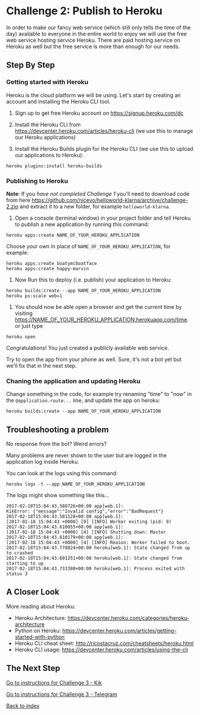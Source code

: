 # Challenge 2: Publish to Heroku

In order to make our fancy web service (which still only tells the time of the day) available to everyone in the entire world to enjoy we will use the free web service hosting service Heroku. There are paid hosting service on Heroku as well but the free service is more than enough for our needs.

## Step By Step

### Getting started with Heroku

Heroku is the cloud platform we will be using. Let's start by creating an account and installing the Heroku CLI tool.

1. Sign up to get free Heroku account on <https://signup.heroku.com/dc>

1. Install the Heroku CLI from <https://devcenter.heroku.com/articles/heroku-cli> (we use this to manage our Heroku applications)

1. Install the Heroku Builds plugin for the Heroku CLI (we use this to upload our applications to Heroku):

  ```
  heroku plugins:install heroku-builds
  ```

### Publishing to Heroku

**Note**: If you _have not completed Challenge 1_ you'll need to download code from here <https://github.com/nicevo/helloworld-klarna/archive/challenge-2.zip> and extract it to a new folder, for example `helloworld-klarna`.

1. Open a console (terminal window) in your project folder and tell Heroku to publish a new application by running this command:
```
heroku apps:create NAME_OF_YOUR_HEROKU_APPLICATION
```
Choose your own in place of `NAME_OF_YOUR_HEROKU_APPLICATION`, for example:
```
heroku apps:create boatymcboatface
heroku apps:create happy-marvin
```

1. Now Run this to deploy (i.e. publish) your application to Heroku:
```
heroku builds:create --app NAME_OF_YOUR_HEROKU_APPLICATION
heroku ps:scale web=1
```

1. You should now be able open a browser and get the current time by visiting <https://NAME_OF_YOUR_HEROKU_APPLICATION.herokuapp.com/time>.
or just type
```
heroku open
```

Congratulations! You just created a publicly available web service.

Try to open the app from your phone as well. Sure, it's not a bot yet but we'll fix that in the next step.

### Chaning the application and updating Heroku

Change something in the code, for example try renaming "time" to "now" in the `@application.route...` line, and update the app on heroku:

```
heroku builds:create --app NAME_OF_YOUR_HEROKU_APPLICATION
```

## Troubleshooting a problem

No response from the bot? Weird errors?

Many problems are never shown to the user but are logged in the application log inside Heroku.

You can look at the logs using this command:

```
heroku logs -t --app NAME_OF_YOUR_HEROKU_APPLICATION
```

The logs might show something like this...

```
2017-02-18T15:04:43.580726+00:00 app[web.1]:
KikError: {"message":"Invalid config","error":"BadRequest"}
2017-02-18T15:04:43.581128+00:00 app[web.1]:
[2017-02-18 15:04:43 +0000] [9] [INFO] Worker exiting (pid: 9)
2017-02-18T15:04:43.610055+00:00 app[web.1]:
[2017-02-18 15:04:43 +0000] [4] [INFO] Shutting down: Master
2017-02-18T15:04:43.610179+00:00 app[web.1]:
[2017-02-18 15:04:43 +0000] [4] [INFO] Reason: Worker failed to boot.
2017-02-18T15:04:43.778824+00:00 heroku[web.1]: State changed from up to crashed
2017-02-18T15:04:43.601251+00:00 heroku[web.1]: State changed from starting to up
2017-02-18T15:04:43.733380+00:00 heroku[web.1]: Process exited with status 3
```

## A Closer Look

More reading about Heroku:

- Heroku Architecture: <https://devcenter.heroku.com/categories/heroku-architecture>
- Python on Heroku: <https://devcenter.heroku.com/articles/getting-started-with-python>
- Heroku CLI cheat sheet: <http://ricostacruz.com/cheatsheets/heroku.html>
- Heroku CLI usage: <https://devcenter.heroku.com/articles/using-the-cli>

## The Next Step

[Go to instructions for Challenge 3 - Kik](./challenge-kik.md)

[Go to instructions for Challenge 3 - Telegram](./challenge-telegram.md)

[Back to index](./index.md)
